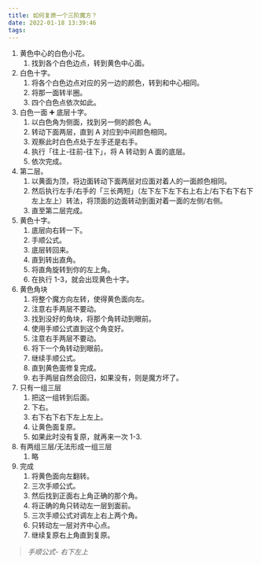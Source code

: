```yaml
---
title: 如何复原一个三阶魔方？
date: 2022-01-18 13:39:46
tags:
---
```


1. 黄色中心的白色小花。
   1. 找到各个白色边点，转到黄色中心面。
2. 白色十字。
   1. 将各个白色边点对应的另一边的颜色，转到和中心相同。
   2. 将那一面转半圈。
   3. 四个白色点依次如此。
3. 白色一面 ➕ 底层十字。
   1. 以白色角为侧面，找到另一侧的颜色 A。
   2. 转动下面两层，直到 A 对应到中间颜色相同。
   3. 观察此时白色点处于左手还是右手。
   4. 执行「往上-往前-往下」，将 A 转动到 A 面的底层。
   5. 依次完成。
4. 第二层。
   1. 以黄面为顶，将边面转动下面两层对应面对着人的一面颜色相同。
   2. 然后执行左手/右手的「三长两短」（左下左下左下右上右上/右下右下右下左上左上）转法，将顶面的边面转动到面对着一面的左侧/右侧。
   3. 直至第二层完成。
5. 黄色十字。
   1. 底层向右转一下。
   2. 手顺公式。
   3. 底层转回来。
   4. 直到转出直角。
   5. 将直角旋转到你的左上角。
   6. 在执行 1-3，就会出现黄色十字。
6. 黄色角块
   1. 将整个魔方向左转，使得黄色面向左。
   2. 注意右手两层不要动。
   3. 找到没好的角块，将那个角转动到眼前。
   4. 使用手顺公式直到这个角变好。
   5. 注意右手两层不要动。
   6. 将下一个角转动到眼前。
   7. 继续手顺公式。
   8. 直到黄色面修复完成。
   9. 右手两层自然会回归，如果没有，则是魔方坏了。
7. 只有一组三层
   1. 把这一组转到后面。
   2. 下右。
   3. 右下右下右下左上左上。
   4. 让黄色面复原。
   5. 如果此时没有复原，就再来一次 1-3.
8. 有两组三层/无法形成一组三层
   1. 略
9. 完成
   1. 将黄色面向左翻转。
   2. 三次手顺公式。
   3. 然后找到正面右上角正确的那个角。
   4. 将正确的角只转动左一层到面前。
   5. 三次手顺公式对调左上右上两个角。
   6. 只转动左一层对齐中心点。
   7. 继续复原右上角直到复原。

> _手顺公式- 右下左上_
